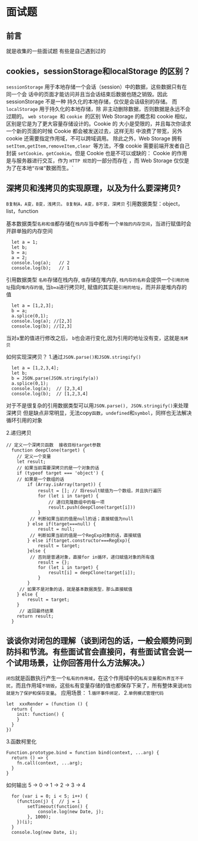 # 面试题
## 前言
就是收集的一些面试题 有些是自己遇到过的
## cookies，sessionStorage和localStorage 的区别？
`sessionStorage` 用于本地存储一个会话（session）中的数据，这些数据只有在同一个会 话中的页面才能访问并且当会话结束后数据也随之销毁。因此 sessionStorage 不是一种 持久化的本地存储，仅仅是会话级别的存储。
而 `localStorage` 用于持久化的本地存储，除 非主动删除数据，否则数据是永远不会过期的。 
`web storage `和 `cookie `的区别 Web Storage 的概念和 cookie 相似，区别是它是为了更大容量存储设计的。Cookie 的 大小是受限的，并且每次你请求一个新的页面的时候 Cookie 都会被发送过去，这样无形 中浪费了带宽，另外 cookie 还需要指定作用域，不可以跨域调用。 除此之外，Web Storage 拥有 `setItem,getItem,removeItem,clear `等方法，不像 cookie 需要前端开发者自己封装 `setCookie，getCookie`。但是 Cookie 也是不可以或缺的： Cookie 的作用是与服务器进行交互，作为 `HTTP 规范`的一部分而存在 ，而 Web Storage 仅仅是为了在本地`“存储”`数据而生。`


## 深拷贝和浅拷贝的实现原理，以及为什么要深拷贝?
`B复制A，A变，B变，浅拷贝。`
`B复制A，A变，B不变，深拷贝`
引用数据类型：object，list，function

基本数据类型`名称和值`都存储在`栈内存`当中都有一个`单独的内存空间`，当进行赋值时会开辟单独的内存空间
```
  let a = 1;
  let b;
  b = a;
  a = 2;
  console.log(a);   // 2
  console.log(b);   // 1
```
引用数据类型 `名称`存储在栈内存, `值`存储在堆内存, `栈内存的名称`会提供一个`引用的地址`指向`堆内存的值`,
当`b=a`进行拷贝时, 赋值的其实是`引用的地址`，而并非是堆内存的值
```
  let a = [1,2,3];
  b = a;
  a.splice(0,1);
  console.log(a); //[2,3]
  console.log(b); //[2,3]
```
当对`a`里的值进行修改之后， `b`也会进行变化,因为引用的地址没有变，这就是`浅拷贝`

如何实现深拷贝？
1.通过`JSON.parse()和JSON.stringify()`
```
  let a = [1,2,3,4];
  let b;
  b = JSON.parse(JSON.stringify(a))
  a.splice(0,1);
  console.log(a);  // [2,3,4]
  console.log(b);  // [1,2,3,4]
```
对于不是很复杂的引用数据类型可以用`JSON.parse(), JSON.stringify()`来处理深拷贝
但是缺点非常明显，无法copy`函数`，`undefined`和`symbol`，同样也无法解决循环引用的对象

2.递归拷贝
```
// 定义一个深拷贝函数  接收目标target参数
  function deepClone(target) {
    // 定义一个变量
    let result;
    // 如果当前需要深拷贝的是一个对象的话
    if (typeof target === 'object') {
    // 如果是一个数组的话
        if (Array.isArray(target)) {
            result = []; // 将result赋值为一个数组，并且执行遍历
            for (let i in target) {
                // 递归克隆数组中的每一项
                result.push(deepClone(target[i]))
            }
         // 判断如果当前的值是null的话；直接赋值为null
        } else if(target===null) {
            result = null;
         // 判断如果当前的值是一个RegExp对象的话，直接赋值    
        } else if(target.constructor===RegExp){
            result = target;
        }else {
         // 否则是普通对象，直接for in循环，递归赋值对象的所有值
            result = {};
            for (let i in target) {
                result[i] = deepClone(target[i]);
            }
        }
     // 如果不是对象的话，就是基本数据类型，那么直接赋值
    } else {
        result = target;
    }
     // 返回最终结果
    return result;
  }
```

## 谈谈你对闭包的理解（谈到闭包的话，一般会顺势问到防抖和节流。有些面试官会直接问，有些面试官会说一个试用场景，让你回答用什么方法解决。）
`闭包`就是函数执行产生一个`私有的作用域`，在这个作用域中的`私有变量`和`外界互不干扰`，而且作用域`不销毁`，这些`私`有变量存储的值也都保存下来了，所有整体来说`闭包就是为了保护和保存变量`。
应用场景：
1.`循环事件绑定，`
2.`单例模式管理代码`
```
let  xxxRender = (function () {
  return {
    init: function() {
    }
  }
})
```
3.函数柯里化
```
Function.prototype.bind = function bind(context, ...arg) {
  return () => {
    fn.call(context, ...arg);
  }
}
```
如何输出 5 -> 0 -> 1 -> 2 -> 3 -> 4
```
  for (var i = 0; i < 5; i++) {
    (function(j) {  // j = i
        setTimeout(function() {
            console.log(new Date, j);
        }, 1000);
    })(i);
  }
  console.log(new Date, i);
```



